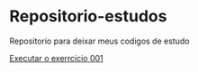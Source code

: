 # Repositorio-estudos
 Repositorio para deixar meus codigos de estudo

 <a href="https://felipe0132.github.io/Repositorio-estudos/Ex001/index.html">Executar o exerrcicio 001 

